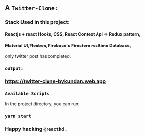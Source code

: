 ## A `Twitter-Clone:` 
### Stack Used in this project: 
#### Reactjs + react Hooks, CSS, React Context Api => Redux pattern,
####  Material UI,Flexbox, Firebase's Firestore realtime Database,

only twitter post has completed.

### `output:`

### https://twitter-clone-bykundan.web.app

### `Available Scripts`

In the project directory, you can run:

### `yarn start`

### Happy hacking `@reactkd` .

